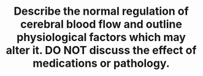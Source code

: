 ---
title: "Describe the normal regulation of cerebral blood flow and outline physiological factors which may alter it. DO NOT discuss the effect of medications or pathology."
entityType: SAQ
exam: PEX
college: ANZCA
year: 2019
sitting: B
question: 2
passRate: 37
EC_expectedDomains:
- "The major domains assessed in this question were: the normal values for cerebral blood flow and the importance of consistency of supply, local autoregulatory mechanisms, physiological factors altering flow."
EC_extraCredit:
- "Credit was given for other correct relevant material."
EC_errorsCommon:
- "Notably this question focused on normal regulation, and physiology – and specifically asked candidates not to discuss medications or pathology. Candidates who digressed into factors which impact intracranial pressure were commonly not able to explore the breadth and depth of the other material considered central to this question."
---